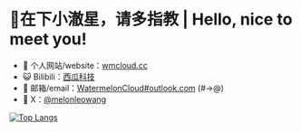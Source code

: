 # 🍉在下小澈星，请多指教 | Hello, nice to meet you! 
- 🌱 个人网站/website：[wmcloud.cc](https://wmcloud.cc)
- 😺 Bilibili：[西瓜科技](https://space.bilibili.com/398866340)
- 📧 邮箱/email：<a href="mailto: WatermelonCloud@outlook.com">WatermelonCloud#outlook.com</a> (#->@)
- 💬 X：[@melonleowang](https://twitter.com/melonleowang)

[![Top Langs](https://github-readme-stats.vercel.app/api/top-langs/?username=LeoWang2007&hide_title=false&layout=compact)](https://github.com/LeoWang2007)
